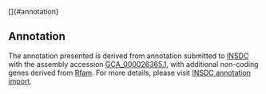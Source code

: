 []{#annotation}

Annotation
----------

The annotation presented is derived from annotation submitted to
[INSDC](http://www.insdc.org) with the assembly accession
[GCA\_000026365.1](http://www.ebi.ac.uk/ena/data/view/GCA_000026365.1),
with additional non-coding genes derived from
[Rfam](http://rfam.xfam.org/). For more details, please visit [INSDC
annotation
import](http://ensemblgenomes.org/info/data/insdc_annotation).
